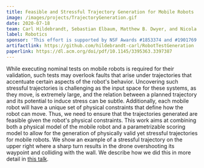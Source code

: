 ```yaml
---
title: Feasible and Stressful Trajectory Generation for Mobile Robots
image: /images/projects/TrajectoryGeneration.gif
date: 2020-07-18
team: Carl Hildebrandt, Sebastian Elbaum, Matthew B. Dwyer, and Nicola Bezzo
label: Robotics
sponsor: 'This effort is supported by NSF Awards #1853374 and #1901769 as well as the U.S. Army Research Office Grant #W911NF-19-1-0054'
artifactlink: https://github.com/hildebrandt-carl/RobotTestGeneration
paperlink: https://dl.acm.org/doi/pdf/10.1145/3395363.3397387
---
```


While executing nominal tests on mobile robots is required for their validation, such tests may overlook faults that arise under trajectories that accentuate certain aspects of the robot's behavior. Uncovering such stressful trajectories is challenging as the input space for these systems, as they move, is extremely large, and the relation between a planned trajectory and its potential to induce stress can be subtle. Additionally, each mobile robot will have a unique set of physical constraints that define how the robot can move. Thus, we need to ensure that the trajectories generated are feasible given the robot's physical constraints. This work aims at combining both a physical model of the mobile robot and a parametrizable scoring model to allow for the generation of physically valid yet stressful trajectories for mobile robots. We show an example of a stressful trajectory on the upper right where a sharp turn results in the drone overshooting its waypoint and colliding with the wall. We describe how we did this in more detail in [this talk](https://www.youtube.com/watch?v=CGzUuVX2b3k).